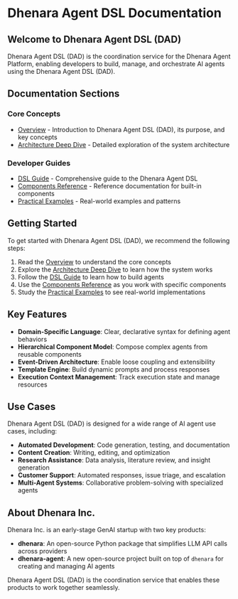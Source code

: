 # Dhenara Agent DSL Documentation

## Welcome to Dhenara Agent DSL (DAD)

Dhenara Agent DSL (DAD) is the coordination service for the Dhenara Agent Platform, enabling developers to build, manage, and orchestrate AI agents using the Dhenara Agent DSL (DAD).

## Documentation Sections

### Core Concepts

- [Overview](overview.md) - Introduction to Dhenara Agent DSL (DAD), its purpose, and key concepts
- [Architecture Deep Dive](architecture.md) - Detailed exploration of the system architecture

### Developer Guides

- [DSL Guide](dsl-guide.md) - Comprehensive guide to the Dhenara Agent DSL
- [Components Reference](components-reference.md) - Reference documentation for built-in components
- [Practical Examples](examples.md) - Real-world examples and patterns

## Getting Started

To get started with Dhenara Agent DSL (DAD), we recommend the following steps:

1. Read the [Overview](overview.md) to understand the core concepts
2. Explore the [Architecture Deep Dive](architecture.md) to learn how the system works
3. Follow the [DSL Guide](dsl-guide.md) to learn how to build agents
4. Use the [Components Reference](components-reference.md) as you work with specific components
5. Study the [Practical Examples](examples.md) to see real-world implementations

## Key Features

- **Domain-Specific Language**: Clear, declarative syntax for defining agent behaviors
- **Hierarchical Component Model**: Compose complex agents from reusable components
- **Event-Driven Architecture**: Enable loose coupling and extensibility
- **Template Engine**: Build dynamic prompts and process responses
- **Execution Context Management**: Track execution state and manage resources

## Use Cases

Dhenara Agent DSL (DAD) is designed for a wide range of AI agent use cases, including:

- **Automated Development**: Code generation, testing, and documentation
- **Content Creation**: Writing, editing, and optimization
- **Research Assistance**: Data analysis, literature review, and insight generation
- **Customer Support**: Automated responses, issue triage, and escalation
- **Multi-Agent Systems**: Collaborative problem-solving with specialized agents

## About Dhenara Inc.

Dhenara Inc. is an early-stage GenAI startup with two key products:

- **dhenara**: An open-source Python package that simplifies LLM API calls across providers
- **dhenara-agent**: A new open-source project built on top of `dhenara` for creating and managing AI agents

Dhenara Agent DSL (DAD) is the coordination service that enables these products to work together seamlessly.

